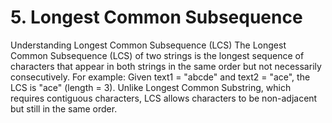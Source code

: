 # 5. Longest Common Subsequence

Understanding Longest Common Subsequence (LCS)
The Longest Common Subsequence (LCS) of two strings is the longest sequence of characters that appear in both strings in the same order but not necessarily consecutively.
For example:
Given text1 = "abcde" and text2 = "ace", the LCS is "ace" (length = 3).
Unlike Longest Common Substring, which requires contiguous characters, LCS allows characters to be non-adjacent but still in the same order.
